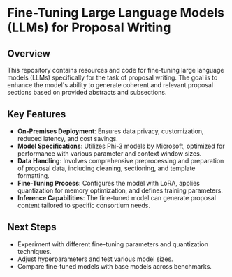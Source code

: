 # Fine-Tuning Large Language Models (LLMs) for Proposal Writing

## Overview

This repository contains resources and code for fine-tuning large language models (LLMs) specifically for the task of proposal writing. The goal is to enhance the model's ability to generate coherent and relevant proposal sections based on provided abstracts and subsections.

## Key Features

- **On-Premises Deployment**: Ensures data privacy, customization, reduced latency, and cost savings.
- **Model Specifications**: Utilizes Phi-3 models by Microsoft, optimized for performance with various parameter and context window sizes.
- **Data Handling**: Involves comprehensive preprocessing and preparation of proposal data, including cleaning, sectioning, and template formatting.
- **Fine-Tuning Process**: Configures the model with LoRA, applies quantization for memory optimization, and defines training parameters.
- **Inference Capabilities**: The fine-tuned model can generate proposal content tailored to specific consortium needs.

## Next Steps

- Experiment with different fine-tuning parameters and quantization techniques.
- Adjust hyperparameters and test various model sizes.
- Compare fine-tuned models with base models across benchmarks.
